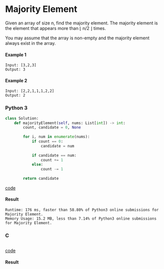 # Majority Element
Given an array of size n, find the majority element. The majority element is the element that appears more than ⌊ n/2 ⌋ times.

You may assume that the array is non-empty and the majority element always exist in the array.

#### Example 1
```
Input: [3,2,3]
Output: 3
```

#### Example 2
```
Input: [2,2,1,1,1,2,2]
Output: 2
```

### Python 3
```python
class Solution:
    def majorityElement(self, nums: List[int]) -> int:
        count, candidate = 0, None
        
        for i, num in enumerate(nums):
            if count == 0:
                candidate = num
            
            if candidate == num:
                count += 1
            else:
                count -= 1
        
        return candidate
```
[code](Python%203/169.py)

#### Result
```
Runtime: 176 ms, faster than 58.80% of Python3 online submissions for Majority Element.
Memory Usage: 15.2 MB, less than 7.14% of Python3 online submissions for Majority Element.
```

### C
```C

```
[code](C/169.c)

#### Result
```

```
